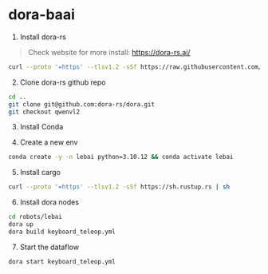 # dora-baai

1. Install dora-rs

> Check website for more install: https://dora-rs.ai/

```bash
curl --proto '=https' --tlsv1.2 -sSf https://raw.githubusercontent.com/dora-rs/dora/main/install.sh | bash
```

2. Clone dora-rs github repo

```bash
cd ..
git clone git@github.com:dora-rs/dora.git
git checkout qwenvl2
```

3. Install Conda

4. Create a new env

```bash
conda create -y -n lebai python=3.10.12 && conda activate lebai
```

5. Install cargo

```bash
curl --proto '=https' --tlsv1.2 -sSf https://sh.rustup.rs | sh
```

6. Install dora nodes

```bash
cd robots/lebai
dora up
dora build keyboard_teleop.yml
```

7. Start the dataflow

```bash
dora start keyboard_teleop.yml
```
